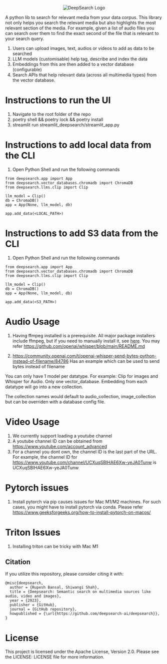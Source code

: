 <p align="center">
<img src="docs/source/final.png" alt="DeepSearch Logo">
</p>
A python lib to search for relevant media from your data corpus. This library not only helps you search the relevant media but also highlights the most relevant section of the media. For example, given a list of audio files you can search over them to find the exact second of the file that is relevant to your search query.

1. Users can upload images, text, audios or videos to add as data to be searched
2. LLM models (customisable) help tag, describe and index the data
3. Embeddings from this are then added to a vector database (configurable)
4. Search APIs that help relevant data (across all multimedia types) from the vector database.

# Instructions to run the UI

1. Navigate to the root folder of the repo
2. poetry shell && poetry lock && poetry install
3. streamlit run streamlit_deepsearch/streamlit_app.py

# Instructions to add local data from the CLI

1. Open Python Shell and run the following commands

```
from deepsearch.app import App
from deepsearch.vector_databases.chromadb import ChromaDB
from deepsearch.llms.clip import Clip

llm_model = Clip()
db = ChromaDB()
app = App(None, llm_model, db)

app.add_data(<LOCAL_PATH>)
```

# Instructions to add S3 data from the CLI

1. Open Python Shell and run the following commands

```
from deepsearch.app import App
from deepsearch.vector_databases.chromadb import ChromaDB
from deepsearch.llms.clip import Clip

llm_model = Clip()
db = ChromaDB()
app = App(None, llm_model, db)

app.add_data(<S3_PATH>)
```

# Audio Usage

1. Having ffmpeg installed is a prerequisite. All major package installers include ffmpeg,
   but if you need to manually install it, see [here](https://www.ffmpeg.org/download.html). You may
   refer https://github.com/openai/whisper/blob/main/README.md

2. https://community.openai.com/t/openai-whisper-send-bytes-python-instead-of-filename/84786 Has an example which can be used to send bytes instead of filename

You can only have 1 model per datatype. For example: Clip for images and Whisper for Audio.
Only one vector_database. Embedding from each datatype will go into a new collection.

The collection names would default to audio_collection, image_collection but can be overriden with a database config file.

# Video Usage

1. We currently support loading a youtube channel
2. A youtube channel ID can be obtained from https://www.youtube.com/account_advanced
3. For a channel you dont own, the channel ID is the last part of the URL. For example, the channel ID for https://www.youtube.com/channel/UCXuqSBlHAE6Xw-yeJA0Tunw is UCXuqSBlHAE6Xw-yeJA0Tunw

# Pytorch issues
1. Install pytorch via pip causes issues for Mac M1/M2 machines. For such cases, you might have to install pytorch via conda. Please refer https://www.geeksforgeeks.org/how-to-install-pytorch-on-macos/

# Triton Issues
1. Installing triton can be tricky with Mac M1
## Citation
If you utilize this repository, please consider citing it with:

```
@misc{deepsearch,
  author = {Rupesh Bansal, Shiwangi Shah},
  title = {Deepsearch: Semantic search on multimedia sources like audio, video and images},
  year = {2023},
  publisher = {GitHub},
  journal = {GitHub repository},
  howpublished = {\url{https://github.com/deepsearch-ai/deepsearch}},
}
```

# License

This project is licensed under the Apache License, Version 2.0. Please see the LICENSE: LICENSE file for more information.